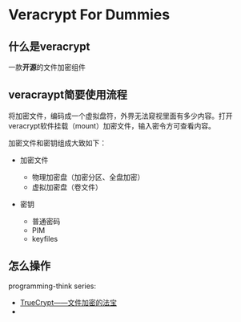 # Veracrypt For Dummies

## 什么是veracrypt

一款**开源**的文件加密组件

## veracraypt简要使用流程

将加密文件，编码成一个虚拟盘符，外界无法窥视里面有多少内容。打开veracrypt软件挂载（mount）加密文件，输入密令方可查看内容。

加密文件和密钥组成大致如下：

- 加密文件
  - 物理加密盘（加密分区、全盘加密）
  - 虚拟加密盘（卷文件）

- 密钥
  - 普通密码
  - PIM
  - keyfiles




## 怎么操作 


programming-think series:
- [TrueCrypt——文件加密的法宝](https://program-think.blogspot.com/2011/05/recommend-truecrypt.html)
- [](https://program-think.blogspot.com/2015/10/VeraCrypt.html)
